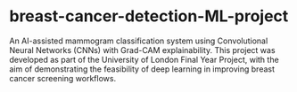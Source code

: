 # breast-cancer-detection-ML-project
An AI-assisted mammogram classification system using Convolutional Neural Networks (CNNs) with Grad-CAM explainability.   This project was developed as part of the University of London Final Year Project, with the aim of demonstrating the feasibility of deep learning in improving breast cancer screening workflows.
